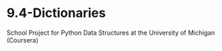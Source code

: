 # 9.4-Dictionaries
School Project for Python Data Structures at the University of Michigan (Coursera)
